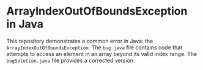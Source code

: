 # ArrayIndexOutOfBoundsException in Java

This repository demonstrates a common error in Java: the `ArrayIndexOutOfBoundsException`.  The `bug.java` file contains code that attempts to access an element in an array beyond its valid index range. The `bugSolution.java` file provides a corrected version.